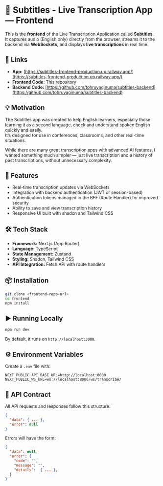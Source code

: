 # 🎤 Subtitles - Live Transcription App — Frontend

This is the **frontend** of the Live Transcription Application called **Subtitles**.  
It captures audio (English only) directly from the browser, streams it to the backend via **WebSockets**, and displays **live transcriptions** in real time.

## 🔗 Links

- **App:** [https://subtitles-frontend-production.up.railway.app/](https://subtitles-frontend-production.up.railway.app/)
- **Frontend Code:** This repository
- **Backend Code:** [https://github.com/tohruyaginuma/subtitles-backend](https://github.com/tohruyaginuma/subtitles-backend)

## 💡 Motivation

The Subtitles app was created to help English learners, especially those learning it as a second language, check and understand spoken English quickly and easily.  
It’s designed for use in conferences, classrooms, and other real-time situations.

While there are many great transcription apps with advanced AI features, I wanted something much simpler — just live transcription and a history of past transcriptions, without unnecessary complexity.

## 🚀 Features

- Real-time transcription updates via WebSockets
- Integration with backend authentication (JWT or session-based)
- Authentication tokens managed in the BFF (Route Handler) for improved security
- Ability to save and view transcription history
- Responsive UI built with shadcn and Tailwind CSS

## 🛠 Tech Stack

- **Framework:** Next.js (App Router)
- **Language:** TypeScript
- **State Management:** Zustand
- **Styling:** Shadcn, Tailwind CSS
- **API Integration:** Fetch API with route handlers

## 📦 Installation

```bash
git clone <frontend-repo-url>
cd frontend
npm install
```

## ▶️ Running Locally

```bash
npm run dev
```

By default, it runs on `http://localhost:3000`.

## ⚙️ Environment Variables

Create a `.env` file with:

```
NEXT_PUBLIC_API_BASE_URL=http://localhost:8000
NEXT_PUBLIC_WS_URL=ws://localhost:8000/ws/transcribe/
```

## 📄 API Contract

All API requests and responses follow this structure:

```json
{
  "data": { ... },
  "error": null
}
```

Errors will have the form:

```json
{
  "data": null,
  "error": {
    "code": "",
    "message": "",
    "details":  { ... },
  }
}
```
